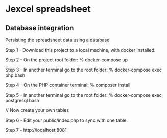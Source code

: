 # Jexcel spreadsheet
## Database integration

Persisting the spreadsheet data using a database.

Step 1 - Download this project to a local machine, with docker installed.

Step 2 - On the project root folder: % docker-compose up

Step 3 - In another terminal go to the root folder: % docker-compose exec php bash

Step 4 - On the PHP container terminal: % composer install

Step 5 - In another terminal go to the root folder: % docker-compose exec postgresql bash

// Now create your own tables

Step 6 - Edit your public/index.php to sync with one table.

Step 7 - http://localhost:8081<br><br>
